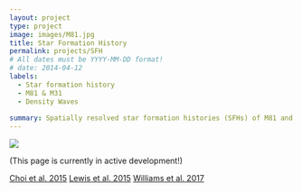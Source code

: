 ```yaml
---
layout: project
type: project
image: images/M81.jpg
title: Star Formation History
permalink: projects/SFH
# All dates must be YYYY-MM-DD format!
# date: 2014-04-12
labels:
  - Star formation history
  - M81 & M31
  - Density Waves
  
summary: Spatially resolved star formation histories (SFHs) of M81 and M31 were measured based on their color magnitude diagrams constructed from HST imaging data. The measured SFHs allowed us to understand galaxy evolution across cosmic time and the origin of their galactic strucutres such as spiral arms and rings. 
---
```


<img class="ui image" src="{{ site.baseurl }}/images/cotton-header.png">

(This page is currently in active development!)

[Choi et al. 2015](http://adsabs.harvard.edu/abs/2015ApJ...810....9C)
[Lewis et al. 2015](http://adsabs.harvard.edu/abs/2015ApJ...805..183L)
[Williams et al. 2017](http://adsabs.harvard.edu/abs/2017ApJ...846..145W)
